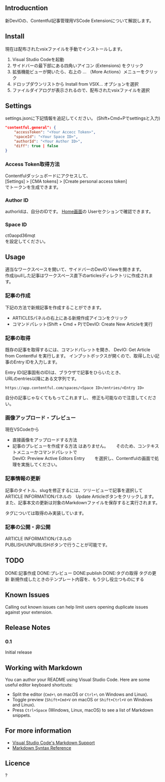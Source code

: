 ## Introducntion

新DevIOの、Contentful記事管理用VSCode Extensionについて解説します。  

## Install

現在は配布されたvsixファイルを手動でインストールします。  

1. Visual Studio Codeを起動
2. サイドバーの最下部にある四角いアイコン (Extensions) をクリック
3. 拡張機能ビューが開いたら、右上の ... （More Actions）メニューをクリック
4. ドロップダウンリストから Install from VSIX... オプションを選択
5. ファイルダイアログが表示されるので、配布されたvsixファイルを選択

## Settings

settings.jsonに下記情報を追記してください。
(Shift+Cmd+Pでsettingsと入力)

```json
"contentful.general": {
    "accessToken": "<Your Accecc Token>",
    "spaceId": "<Your Space ID>",
    "authorId": "<Your Author ID>",
    "diff": true | false
}
```

### Access Token取得方法

Contentfulダッシュボードにアクセスして、  
[Settings] > [CMA tokens] > [Create personal access token]  
でトークンを生成できます。


### Author ID
authorIdは、自分のIDです。
[Home画面](https://app.contentful.com/spaces/ct0aopd36mqt/home)の
Userセクションで確認できます。

### Space ID

ct0aopd36mqt  
を設定してください。

## Usage

適当なワークスペースを開いて、サイドバーのDevIO Viewを開きます。  
作成/pullした記事はワークスペース直下のarticlesディレクトリに作成されます。  

### 記事の作成

下記の方法で新規記事を作成することができます。  

* ARTICLESパネルの右上にある新規作成アイコンをクリック
* コマンドパレット(Shift + Cmd + P)でDevIO: Create New Articleを実行

### 記事の取得

既存の記事を取得するには、コマンドパレットを開き、
DevIO: Get Article from Contentful
を実行します。
インプットボックスが開くので、取得したい記事のEntry IDを入力します。  

Entry ID(記事固有のID)は、ブラウザで記事をひらいたとき、  
URLのentries以降にある文字列です。

```
https://app.contentful.com/spaces/<Space ID>/entries/<Entry ID>
```

自分の記事じゃなくてももってこれますし、
修正も可能なので注意してください。

### 画像アップロード・プレビュー

現在VSCodeから
* 直接画像をアップロードする方法
* 記事のプレビューを作成する方法
はありません。　　
そのため、コンテキストメニューかコマンドパレットで  
DevIO: Preview Active Editors Entry　　
を選択し、Contentfulの画面で処理を実施してください。  

### 記事情報の更新

記事のタイトル、slugを修正するには、ツリービューで記事を選択して
ARTICLE INFORMATIONパネルの　Update Articleボタンをクリックします。  
また、記事本文の更新は対象のMarkdownファイルを保存すると実行されます。  

タグについては取得のみ実装しています。  

### 記事の公開・非公開

ARTICLE INFORMATIONパネルの  
PUBLISH/UNPUBLISHボタンで行うことが可能です。  

## TODO

DONE:記事作成
DONE:プレビュー
DONE:publish
DONE:タグの取得
タグの更新
新規作成したときのテンプレート内容を、もう少し役立つものにする


## Known Issues

Calling out known issues can help limit users opening duplicate issues against your extension.

## Release Notes

### 0.1

Initial release

## Working with Markdown

You can author your README using Visual Studio Code. Here are some useful editor keyboard shortcuts:

* Split the editor (`Cmd+\` on macOS or `Ctrl+\` on Windows and Linux).
* Toggle preview (`Shift+Cmd+V` on macOS or `Shift+Ctrl+V` on Windows and Linux).
* Press `Ctrl+Space` (Windows, Linux, macOS) to see a list of Markdown snippets.

## For more information

* [Visual Studio Code's Markdown Support](http://code.visualstudio.com/docs/languages/markdown)
* [Markdown Syntax Reference](https://help.github.com/articles/markdown-basics/)

## Licence
?